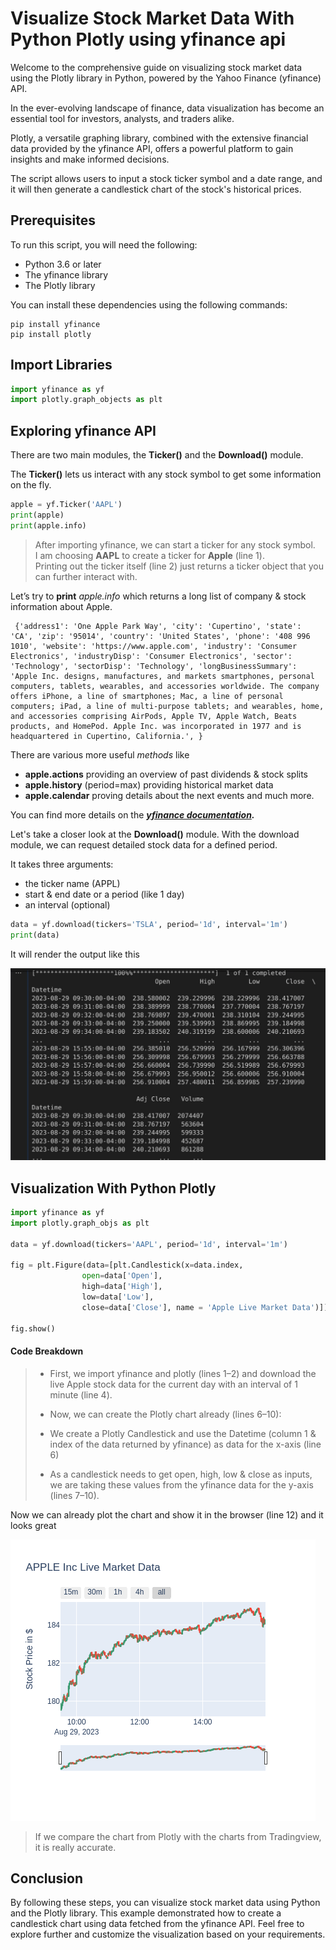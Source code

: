 # Visualize Stock Market Data With Python Plotly using yfinance api

Welcome to the comprehensive guide on visualizing stock market data using the Plotly library in Python, powered by the Yahoo Finance (yfinance) API.

In the ever-evolving landscape of finance, data visualization has become an essential tool for investors, analysts, and traders alike.

Plotly, a versatile graphing library, combined with the extensive financial data provided by the yfinance API, offers a powerful platform to gain insights and make informed decisions.

The script allows users to input a stock ticker symbol and a date range, and it will then generate a candlestick chart of the stock's historical prices.

## Prerequisites

To run this script, you will need the following:

- Python 3.6 or later
- The yfinance library
- The Plotly library

You can install these dependencies using the following commands:

```
pip install yfinance
pip install plotly
```

## Import Libraries

```python
import yfinance as yf
import plotly.graph_objects as plt
```

## Exploring yfinance API

There are two main modules, the **Ticker()** and the **Download()** module.

The **Ticker()** lets us interact with any stock symbol to get some information on the fly.

```python
apple = yf.Ticker('AAPL')
print(apple)
print(apple.info)
```

> After importing yfinance, we can start a ticker for any stock symbol.  
> I am choosing **AAPL** to create a ticker for **Apple** (line 1).  
> Printing out the ticker itself (line 2) just returns a ticker object that you can further interact with.

Let’s try to **print** _apple.info_ which returns a long list of company & stock information about Apple.

```
 {'address1': 'One Apple Park Way', 'city': 'Cupertino', 'state': 'CA', 'zip': '95014', 'country': 'United States', 'phone': '408 996 1010', 'website': 'https://www.apple.com', 'industry': 'Consumer Electronics', 'industryDisp': 'Consumer Electronics', 'sector': 'Technology', 'sectorDisp': 'Technology', 'longBusinessSummary': 'Apple Inc. designs, manufactures, and markets smartphones, personal computers, tablets, wearables, and accessories worldwide. The company offers iPhone, a line of smartphones; Mac, a line of personal computers; iPad, a line of multi-purpose tablets; and wearables, home, and accessories comprising AirPods, Apple TV, Apple Watch, Beats products, and HomePod. Apple Inc. was incorporated in 1977 and is headquartered in Cupertino, California.', }

```

There are various more useful _methods_ like

- **apple.actions** providing an overview of past dividends & stock splits
- **apple.history** (period=max) providing historical market data
- **apple.calendar** proving details about the next events
  and much more.

You can find more details on the **_[yfinance documentation](https://pypi.org/project/yfinance/)._**

Let's take a closer look at the **Download()** module. With the download module, we can request detailed stock data for a defined period.

It takes three arguments:

- the ticker name (APPL)
- start & end date or a period (like 1 day)
- an interval (optional)

```python
data = yf.download(tickers='TSLA', period='1d', interval='1m')
print(data)
```

It will render the output like this

![plot-chart](apple.jpeg)

## Visualization With Python Plotly

```python
import yfinance as yf
import plotly.graph_objs as plt

data = yf.download(tickers='AAPL', period='1d', interval='1m')

fig = plt.Figure(data=[plt.Candlestick(x=data.index,
                open=data['Open'],
                high=data['High'],
                low=data['Low'],
                close=data['Close'], name = 'Apple Live Market Data')])

fig.show()
```

#### Code Breakdown

> - First, we import yfinance and plotly (lines 1–2) and download the live Apple stock data for the current day with an interval of 1 minute (line 4).
>
> - Now, we can create the Plotly chart already (lines 6–10):
>
> - We create a Plotly Candlestick and use the Datetime (column 1 & index of the data returned by yfinance) as data for the x-axis (line 6)
>
> - As a candlestick needs to get open, high, low & close as inputs, we are taking these values from the yfinance data for the y-axis (lines 7–10).

Now we can already plot the chart and show it in the browser (line 12) and it looks great

![plot-chart](newplot.png)

> If we compare the chart from Plotly with the charts from Tradingview, it is really accurate.

## Conclusion

By following these steps, you can visualize stock market data using Python and the Plotly library. This example demonstrated how to create a candlestick chart using data fetched from the yfinance API. Feel free to explore further and customize the visualization based on your requirements.

